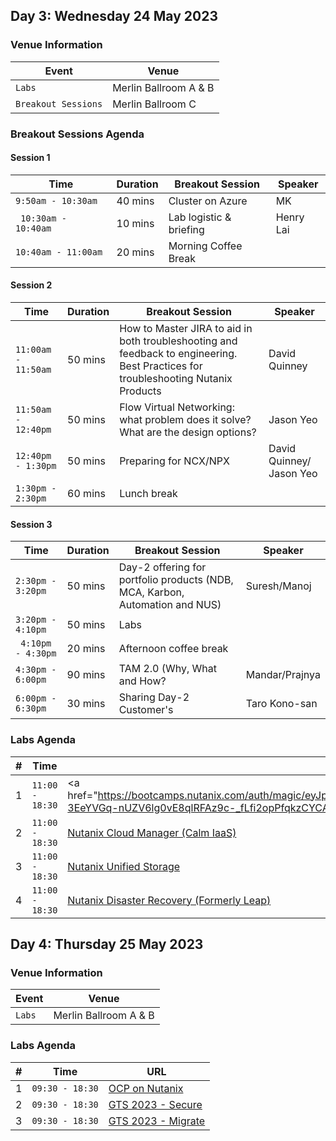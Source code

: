 ## Day 3: Wednesday 24 May 2023
### Venue Information

| Event | Venue |
| ----------- | ----------- |
| `Labs` | Merlin Ballroom A & B |
| `Breakout Sessions` | Merlin Ballroom C |

### Breakout Sessions Agenda
#### Session 1

| Time | Duration | Breakout Session | Speaker |
|-------------------------|------|----------|----------------|
| `9:50am - 10:30am `           | 40 mins   | Cluster on Azure           | MK                      |
|` 10:30am - 10:40am`           | 10 mins   | Lab logistic & briefing    | Henry Lai               |
| `10:40am - 11:00am  `         | 20 mins   | Morning Coffee Break       |                         |

#### Session 2
| Time | Duration | Breakout Session | Speaker |
|-------------------------|------|----------|----------------|
| `11:00am - 11:50am` | 50 mins     | How to Master JIRA to aid in both troubleshooting and feedback to engineering. Best Practices for troubleshooting Nutanix Products    | David Quinney          |
| `11:50am - 12:40pm` | 50 mins | Flow Virtual Networking: what problem does it solve? What are the design options?  | Jason Yeo              |
| `12:40pm - 1:30pm ` | 50 mins | Preparing for NCX/NPX | David Quinney/ Jason Yeo|
| `1:30pm - 2:30pm `  | 60 mins  | Lunch break | | 

#### Session 3

| Time | Duration | Breakout Session | Speaker |
|-------------------------|------|----------|----------------|
|` 2:30pm - 3:20pm `  | 50 mins  | Day-2 offering for portfolio products (NDB, MCA, Karbon, Automation and NUS) | Suresh/Manoj  |
| `3:20pm - 4:10pm  ` | 50 mins  | Labs                         |                                     
|` 4:10pm - 4:30pm`   | 20 mins  | Afternoon coffee break |  | |                       |
| `4:30pm - 6:00pm `  | 90 mins  | TAM 2.0 (Why, What and How?| Mandar/Prajnya         |
| `6:00pm - 6:30pm`   | 30 mins  |Sharing Day-2 Customer's | Taro Kono-san             |

### Labs Agenda

|  # |Time         | URL |
|:---:|------------|-----|
|  1 | `11:00 - 18:30`| <a href="https://bootcamps.nutanix.com/auth/magic/eyJpZHAiOiJtYWdpYyIsInV1aWQiOiJlOTUzM2Q3Ni1hODhiLTQzODAtYjQ5Yy0zYzMwZWMwMDYyZTgiLCJjcmVhdG9yIjoiaGVucnkubGFpQG51dGFuaXguY29tIiwidXJsIjoiaHR0cHM6Ly9ib290Y2FtcHMubnV0YW5peC5jb20vbmRiLyIsImlhdCI6IjIwMjMtMDUtMTlUMDA6MTg6MDcuMDY2WiIsImV4cCI6IjIwMjMtMDYtMDJUMDA6MTg6MDcuMDY2WiIsImF1ZCI6ImJvb3RjYW1wcy5udXRhbml4LmNvbSIsImlzcyI6ImJvb3RjYW1wcy5udXRhbml4LmNvbSJ9VyDNsKfh79F8XKDF4q4H_UFKtMTDKynyx45cMTfg-3EeYVGq-nUZV6lg0vE8qlRFAz9c-_fLfi2opPfqkzCYCA" target=""_blank">Nutanix Databases (NDB) </a> |
|  2 |   `11:00 - 18:30` | <a href="https://bootcamps.nutanix.com/auth/magic/eyJpZHAiOiJtYWdpYyIsInV1aWQiOiJlZDk1ZTJhMi1mMDcxLTRkNGMtYTdkNS02ZDdiODEyY2E5OTgiLCJjcmVhdG9yIjoiaGVucnkubGFpQG51dGFuaXguY29tIiwidXJsIjoiaHR0cHM6Ly9ib290Y2FtcHMubnV0YW5peC5jb20vY2FsbS1pYWFzLyIsImlhdCI6IjIwMjMtMDUtMTlUMDA6MTQ6NTQuMDc0WiIsImV4cCI6IjIwMjMtMDYtMDJUMDA6MTQ6NTQuMDc0WiIsImF1ZCI6ImJvb3RjYW1wcy5udXRhbml4LmNvbSIsImlzcyI6ImJvb3RjYW1wcy5udXRhbml4LmNvbSJ9h-FUjezjeu7HJgpaW2gViCK2Y_kTnV7ixbr8rBVucFdJNztjeYEBrEv-OYGqG3D3TB4jErb9dhgm2BzGlNkgDg" target="_blank">Nutanix Cloud Manager (Calm IaaS) </a> |
|  3 |  `11:00 - 18:30` | <a href="https://nus.howntnx.win" target="_blank">Nutanix Unified Storage</a> |
|  4 |   `11:00 - 18:30`| <a href="https://bootcamps.nutanix.com/auth/magic/eyJpZHAiOiJtYWdpYyIsInV1aWQiOiI2ZjEzMzQ0NS04ZmY4LTQ5ZmI-TU5NC0zYjM4ZjU3NjE0NjEiLCJjcmVhdG9yIjoiaGVucnkubGFpQG51dGFuaXguY29tIiwidXJsIjoiaHR0cHM6Ly9ib290Y2FtcHMubnV0YW5peC5jb20vZHItYWRkb24vIiwiaWF0IjoiMjAyMy0wNS0xOVQwMDoxNzo0Mi4xOTJaIiwiZXhwIjoiMjAyMy0wNi0wMlQwMDoxNzo0Mi4xOTJaIiwiYXVkIjoiYm9vdGNhbXBzLm51dGFuaXguY29tIiwiaXNzIjoiYm9vdGNhbXBzLm51dGFuaXguY29tIn20j_4jdmZeZNjbVscMqE2DXHok_WIwJSNZ9QfVzGbHI57oP79HyabYusrXT3T6zXBxq0P3DvE2w7rW_IiqCbIM" target="_blank">Nutanix Disaster Recovery (Formerly Leap)</a>   |

## Day 4: Thursday 25 May 2023

### Venue Information

| Event | Venue |
| ----------- | ----------- |
| `Labs` | Merlin Ballroom A & B |

### Labs Agenda

|  # |  Time         | URL |
|:---:|-----------|-----|
|  1 | `09:30 - 18:30`| <a href="https://nutanix-japan.github.io/ocp-gitp/" target="_blank">OCP on Nutanix</a>  |
|  2 |   `09:30 - 18:30` | <a href="https://secure23.howntnx.win" target="_blank">GTS 2023 - Secure</a>  |
|  3 |   `09:30 - 18:30`  | <a href="https://bootcamps.nutanix.com/ts23labs/migrate/" target="_blank">GTS 2023 - Migrate</a> |
